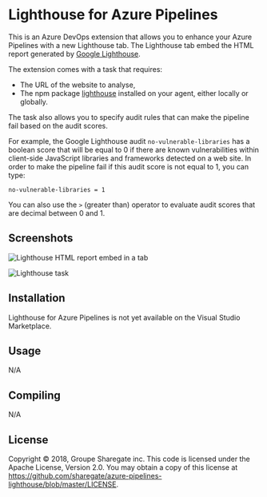 # Lighthouse for Azure Pipelines

This is an Azure DevOps extension that allows you to enhance your Azure Pipelines with a new Lighthouse tab.
The Lighthouse tab embed the HTML report generated by [Google Lighthouse](https://developers.google.com/web/tools/lighthouse/).

The extension comes with a task that requires:

- The URL of the website to analyse,
- The npm package [lighthouse](https://www.npmjs.com/package/lighthouse) installed on your agent, either locally or globally.

The task also allows you to specify audit rules that can make the pipeline fail based on the audit scores.

For example, the Google Lighthouse audit `no-vulnerable-libraries` has a boolean score that will be equal to 0 if there are known vulnerabilities within client-side JavaScript libraries and frameworks detected on a web site.
In order to make the pipeline fail if this audit score is not equal to 1, you can type:

```
no-vulnerable-libraries = 1
```

You can also use the `>` (greater than) operator to evaluate audit scores that are decimal between 0 and 1.

## Screenshots

![Lighthouse HTML report embed in a tab](https://raw.githubusercontent.com/sharegate/azure-pipelines-lighthouse/master/docs/lh-result.png?v0)

![Lighthouse task](https://raw.githubusercontent.com/sharegate/azure-pipelines-lighthouse/master/docs/lh-task.png?v0)

## Installation

Lighthouse for Azure Pipelines is not yet available on the Visual Studio Marketplace.

## Usage

N/A

## Compiling

N/A

## License

Copyright © 2018, Groupe Sharegate inc. This code is licensed under the Apache License, Version 2.0. You may obtain a copy of this license at https://github.com/sharegate/azure-pipelines-lighthouse/blob/master/LICENSE.
